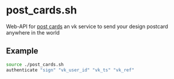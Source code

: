 # post_cards.sh
Web-API for [post cards](https://vk.com/postcardsapp) an vk service to send your design postcard anywhere in the world

## Example
```bash
source ./post_cards.sh
authenticate "sign" "vk_user_id" "vk_ts" "vk_ref"
```
